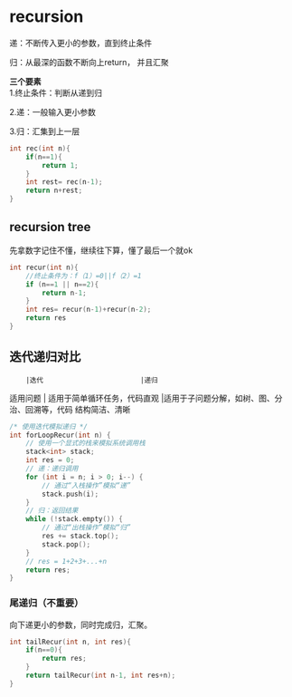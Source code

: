 # recursion

递：不断传入更小的参数，直到终止条件

归：从最深的函数不断向上return， 并且汇聚

**三个要素**  
1.终止条件：判断从递到归

2.递：一般输入更小参数

3.归：汇集到上一层

```c++
int rec(int n){
    if(n==1){
        return 1;
    }
    int rest= rec(n-1);
    return n+rest;
}
```

## recursion tree

先拿数字记住不懂，继续往下算，懂了最后一个就ok

```c++
int recur(int n){
    //终止条件为：f（1）=0||f（2）=1
    if (n==1 || n==2){
        return n-1;
    }
    int res= recur(n-1)+recur(n-2);
    return res
}
```

## 迭代递归对比

        |迭代                        |递归
适用问题 | 适用于简单循环任务，代码直观 |适用于子问题分解，如树、图、分治、回溯等，代码 结构简洁、清晰

```c++
/* 使用迭代模拟递归 */
int forLoopRecur(int n) {
    // 使用一个显式的栈来模拟系统调用栈
    stack<int> stack;
    int res = 0;
    // 递：递归调用
    for (int i = n; i > 0; i--) {
        // 通过“入栈操作”模拟“递”
        stack.push(i);
    }
    // 归：返回结果
    while (!stack.empty()) {
        // 通过“出栈操作”模拟“归”
        res += stack.top();
        stack.pop();
    }
    // res = 1+2+3+...+n
    return res;
}
```

### 尾递归（不重要）

向下递更小的参数，同时完成归，汇聚。

```c++
int tailRecur(int n, int res){
    if(n==0){
        return res;
    }
    return tailRecur(int n-1, int res+n);
}

```
